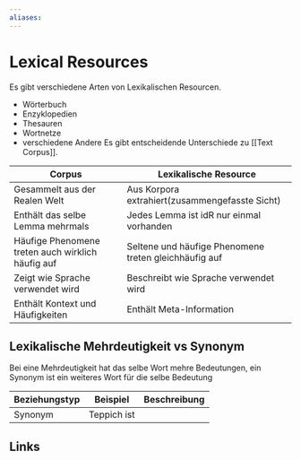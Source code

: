 ```yaml
---
aliases: 
---
```

# Lexical Resources 
Es gibt verschiedene Arten von Lexikalischen Resourcen.
- Wörterbuch
- Enzyklopedien
- Thesauren
- Wortnetze
- verschiedene Andere
Es gibt entscheidende Unterschiede zu [[Text Corpus]].

| Corpus                                            | Lexikalische Resource                                 |
| ------------------------------------------------- | ----------------------------------------------------- |
| Gesammelt aus der Realen Welt                     | Aus Korpora extrahiert(zusammengefasste Sicht)        |
| Enthält das selbe Lemma mehrmals                  | Jedes Lemma ist idR nur einmal vorhanden              |
| Häufige Phenomene treten auch wirklich häufig auf | Seltene und häufige Phenomene treten gleichhäufig auf |
| Zeigt wie Sprache verwendet wird                  | Beschreibt wie Sprache verwendet wird                 |
| Enthält Kontext und Häufigkeiten                  | Enthält Meta-Information                              |

## Lexikalische Mehrdeutigkeit vs Synonym
Bei eine Mehrdeutigkeit hat das selbe Wort mehre Bedeutungen, ein Synonym ist ein weiteres Wort für die selbe Bedeutung

| Beziehungstyp | Beispiel | Beschreibung |
| ------------- | -------- | ------------ |
| Synonym       | Teppich ist          |              |
## Links